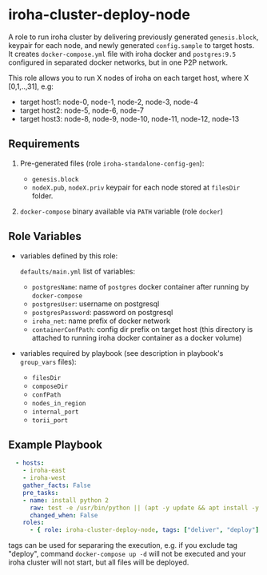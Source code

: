 iroha-cluster-deploy-node
=========

A role to run iroha cluster by delivering previously generated `genesis.block`, 
keypair for each node, and newly generated `config.sample` to target hosts. It creates `docker-compose.yml` file
with iroha docker and `postgres:9.5` configured in separated docker networks, but in one P2P network.

This role allows you to run X nodes of iroha on each target host, where X [0,1,..,31], e.g:

- target host1: node-0, node-1, node-2, node-3, node-4
- target host2: node-5, node-6, node-7
- target host3: node-8, node-9, node-10, node-11, node-12, node-13

Requirements
------------

1. Pre-generated files (role `iroha-standalone-config-gen`):
    - `genesis.block`
    - `nodeX.pub`, `nodeX.priv` keypair for each node
stored at `filesDir` folder.

2. `docker-compose` binary available via `PATH` variable (role `docker`)

Role Variables
--------------

- variables defined by this role:

    `defaults/main.yml` list of variables: 
  - `postgresName`: name of `postgres` docker container after running by `docker-compose` 
  - `postgresUser`: username on postgresql
  - `postgresPassword`: password on postgresql
  - `iroha_net`: name prefix of docker network
  - `containerConfPath`: config dir prefix on target host (this directory is attached to running iroha docker container as a docker volume)

- variables required by playbook (see description in playbook's `group_vars` files):
    - `filesDir`
    - `composeDir`
    - `confPath`
    - `nodes_in_region`
    - `internal_port`
    - `torii_port`


Example Playbook
----------------

```yaml
  - hosts:
    - iroha-east
    - iroha-west
    gather_facts: False
    pre_tasks:
    - name: install python 2
      raw: test -e /usr/bin/python || (apt -y update && apt install -y python)
      changed_when: False
    roles:
      - { role: iroha-cluster-deploy-node, tags: ["deliver", "deploy"] }
```
tags can be used for separaring the execution, e.g. if you exclude tag "deploy", command
`docker-compose up -d` will not be executed and your iroha cluster will not start, but all files will be deployed.

